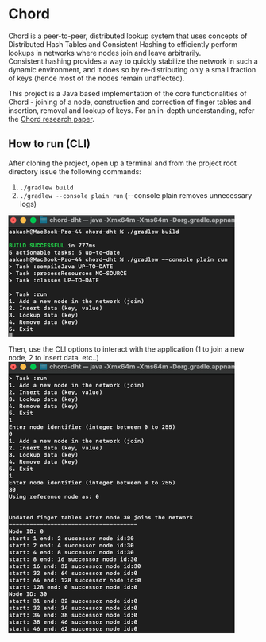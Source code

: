 # Chord

Chord is a peer-to-peer, distributed lookup system that uses concepts of Distributed Hash Tables and Consistent Hashing 
to efficiently perform lookups in networks where nodes join and leave arbitrarily.  
Consistent hashing provides a way to quickly stabilize the network in such a dynamic environment, 
and it does so by re-distributing only a small fraction of keys (hence most of the nodes remain unaffected). 
     
This project is a Java based implementation of the core functionalities of Chord - joining of a node, construction and correction of finger tables and insertion, removal and lookup of keys.
For an in-depth understanding, refer the [Chord research paper](https://conferences.sigcomm.org/sigcomm/2001/p12-stoica.pdf).

## How to run (CLI)
After cloning the project, open up a terminal and from the project root directory issue the following commands:
1. `./gradlew build`
2. `./gradlew --console plain run` (--console plain removes unnecessary logs)

![build and run commands](static/build-run.png)  
  
 Then, use the CLI options to interact with the application (1 to join a new node, 2 to insert data, etc..)  
 ![CLI](static/cli.png)